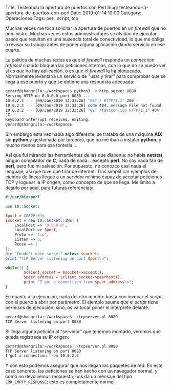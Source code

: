 Title: Testeando la apertura de puertos con Perl
Slug: testeando-la-apertura-de-puertos-con-perl
Date: 2019-01-14 10:00
Category: Operaciones
Tags: perl, script, tcp



Muchas veces me toca solicitar la apertura de puertos en un *firewall* que no administro. Muchas veces estos administradores se olvidan de ejecutar pasos que resultan en una ausencia total de conectividad, lo que me obliga a revisar su trabajo antes de poner alguna aplicación dando servicio en ese puerto.

La política de muchas redes es que el *firewall* responda un *connection refused* cuando bloquea las peticiones internas, con lo que no se puede ver si es que no hay aplicación, o es que el *firewall* la ha bloqueado. Normalmente levantaría un servicio de "usar y tirar" para comprobar que se llega a ese puerto y que se obtiene una respuesta adecuada:

```bash
gerard@shangrila:~/workspace$ python3 -m http.server 8080
Serving HTTP on 0.0.0.0 port 8080 ...
10.0.2.2 - - [09/Jan/2019 12:33:26] "GET / HTTP/1.1" 200 -
10.0.2.2 - - [09/Jan/2019 12:33:26] code 404, message File not found
10.0.2.2 - - [09/Jan/2019 12:33:26] "GET /favicon.ico HTTP/1.1" 404 -
^C
Keyboard interrupt received, exiting.
gerard@shangrila:~/workspace$
```

Sin embargo esta vez había algo diferente; se trataba de una máquina **AIX** sin **python** y gestionada por terceros, que no me iban a instalar **python**, y mucho menos para esa tontería... 

Así que fuí mirando las herramientas de las que disponía: no había **netstat**, ningún compilador de **C**, nada de nada... excepto **perl**. No soy nada fan de **perl**, pero fue mi salvación. Por supuesto, no conozco casi nada el lenguaje, así que tuve que tirar de internet. Tras simplificar ejemplos de cientos de líneas llegué a un servidor mínimo capaz de aceptar peticiones TCP y loguear la IP origen, como concepto de que se llega. Me limito a dejarlo por aquí, para futuras referencias:

```perl
#!/usr/bin/perl

use IO::Socket;

$port = $ARGV[0];
$socket = new IO::Socket::INET (
    LocalHost => '0.0.0.0',
    LocalPort => $port,
    Proto => 'tcp',
    Listen => 5,
    Reuse => 1
);
die "Coudn't open socket" unless $socket;
print "TCP Server listening on port $port\n";

while(1) {
        $client_socket = $socket->accept();
        $peer_address = $client_socket->peerhost();
        print "I got a connection from $peer_address\n";
}
```

En cuanto a la ejecución, nada del otro mundo: basta con invocar el *script* con el puerto a abrir por parámetro. El ejemplo asume que el *script* tiene permisos de ejecución; sino, os va tocar poner el intérprete delante.

```bash
gerard@shangrila:~/workspace$ ./tcpserver.pl 8080
TCP Server listening on port 8080
```


Si llega alguna petición al "servidor" que tenemos montado, veremos que queda registrada su IP origen:

```bash
gerard@shangrila:~/workspace$ ./tcpserver.pl 8080
TCP Server listening on port 8080
I got a connection from 10.0.2.2
```

Y con esto podemos asegurar que nos llegan los paquetes de red. En este caso concreto, las peticiones se han hecho con un navegador normal, y como no devolvemos respuesta, nos da un mensaje del tipo `ERR_EMPTY_RESPONSE`; esto es completamente normal.
